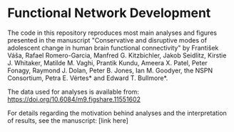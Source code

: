 # Functional Network Development

The code in this repository reproduces most main analyses and figures presented in the manuscript "Conservative and disruptive modes of adolescent change in human brain functional connectivity" by František Váša, Rafael Romero-Garcia, Manfred G. Kitzbichler, Jakob Seidlitz, Kirstie J. Whitaker, Matilde M. Vaghi, Prantik Kundu, Ameera X. Patel, Peter Fonagy, Raymond J. Dolan, Peter B. Jones, Ian M. Goodyer, the NSPN Consortium, Petra E. Vértes* and Edward T. Bullmore*.

The data used for analyses is available from: https://doi.org/10.6084/m9.figshare.11551602

For details regarding the motivation behind analyses and the interpretation of results, see the manuscript: [link here]
